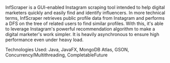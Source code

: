 InfScraper is a GUI-enabled Instagram scraping tool intended to help digital marketers quickly
and easily find and identify influencers. In more technical terms, InfScraper retrieves public profile 
data from Instagram and performs a DFS on the tree of related users to find similar profiles. With this, 
it's able to leverage Instagram's powerful recommendation algorithm to make a digital marketer's work simpler. 
It is heavily asynchronous to ensure high performance even under heavy load. 

Technologies Used: Java, JavaFX, MongoDB Atlas, GSON, Concurrency/Multithreading, CompletableFuture

